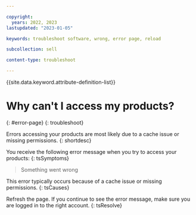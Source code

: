 ```yaml
---

copyright:
  years: 2022, 2023
lastupdated: "2023-01-05"

keywords: troubleshoot software, wrong, error page, reload

subcollection: sell

content-type: troubleshoot

---
```


{{site.data.keyword.attribute-definition-list}}



# Why can't I access my products?
{: #error-page}
{: troubleshoot}

Errors accessing your products are most likely due to a cache issue or missing permissions.
{: shortdesc}

You receive the following error message when you try to access your products:
{: tsSymptoms}

> Something went wrong

This error typically occurs because of a cache issue or missing permissions.
{: tsCauses}

Refresh the page. If you continue to see the error message, make sure you are logged in to the right account.
{: tsResolve}
